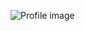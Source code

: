 ![Profile image](https://avatars1.githubusercontent.com/u/45699578?s=400&u=c940011314c8ce44e319a73a227e5d014cce7cdc&v=4)
